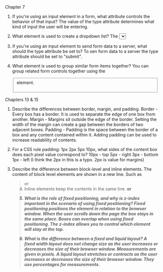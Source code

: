 Chapter 7
1. If you're using an input element in a form, what attribute controls the behavior of that input?
The value of the type attribute determines what kind of input the user will be entering.

2. What element is used to create a dropdown list?
The <select> element is used to create a drop down list box

3. If you're using an input element to send form data to a server, what should the type attribute be set to?
To sen form data to a server the type attribute should be set to "submit".

4. What element is used to group similar form items together?
You can group related form controls together using the <fieldset> element.

Chapters 13 & 15
1. Describe the differences between border, margin, and padding.
Border - Every box has a border. It is used to separate the edge of one box from another.
Margin - Margins sit outside the edge of the border. Setting the width of the margin can create a gap between the borders of two adjacent boxes.
Padding - Padding is the space between the border of a box and any content contained within it. Adding padding can be used to increase readability of contents.

2. For a CSS rule padding: 1px 2px 5px 10px, what sides of the content box does each pixel value correspond to?
10px - top
5px - right
3px - bottom
1px - left
(I think the 2px in this is a typo. 2px is value for margins)

3. Describe the difference between block-level and inline elements.
The content of block level elements are shown in a new line. Such as <blockquote> or <li>
Inline elements keep the contents in the same line. <strong> or <i>

4. What is the role of fixed positioning, and why is z-index important in the scenario of using fixed positioning?
Fixed positioning positions the element in relation to the browser window. When the user scrolls down the page the box stays in the same place.
Boxes can overlap when using fixed positioning. The z-index allows you to control which element will stay at the top.

5. What is the difference between a fixed and liquid layout?
A fixed width layout does not change size as the user increases or decreases the size of their browser window. Measurements are given in pixels.
A liquid layout stretches or contracts as the user increases or decreases the size of their browser window. They use percentages for measurements.
